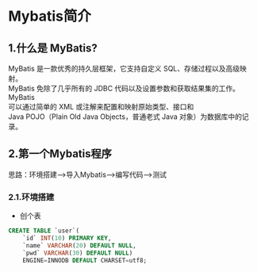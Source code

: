 # Mybatis简介  
## 1.什么是 MyBatis?  
MyBatis 是一款优秀的持久层框架，它支持自定义 SQL、存储过程以及高级映射。  
MyBatis 免除了几乎所有的 JDBC 代码以及设置参数和获取结果集的工作。MyBatis   
可以通过简单的 XML 或注解来配置和映射原始类型、接口和   
Java POJO（Plain Old Java Objects，普通老式 Java 对象）为数据库中的记录。

## 2.第一个Mybatis程序
思路：环境搭建-->导入Mybatis-->编写代码-->测试  

### 2.1.环境搭建
- 创个表
```sql
CREATE TABLE `user`(
	`id` INT(10) PRIMARY KEY,
	`name` VARCHAR(20) DEFAULT NULL,
	`pwd` VARCHAR(30) DEFAULT NULL)
	ENGINE=INNODB DEFAULT CHARSET=utf8;
```
